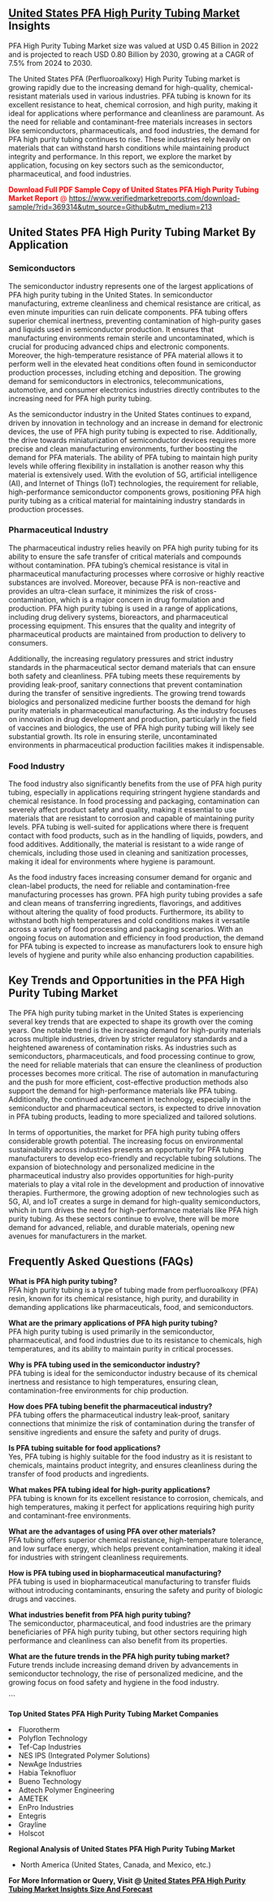 <h2><a href="https://www.verifiedmarketreports.com/download-sample/?rid=369314&amp;utm_source=Github&amp;utm_medium=213" target="_blank">United States PFA High Purity Tubing Market</a> Insights</h2><p>PFA High Purity Tubing Market size was valued at USD 0.45 Billion in 2022 and is projected to reach USD 0.80 Billion by 2030, growing at a CAGR of 7.5% from 2024 to 2030.</p><p><p>The United States PFA (Perfluoroalkoxy) High Purity Tubing market is growing rapidly due to the increasing demand for high-quality, chemical-resistant materials used in various industries. PFA tubing is known for its excellent resistance to heat, chemical corrosion, and high purity, making it ideal for applications where performance and cleanliness are paramount. As the need for reliable and contaminant-free materials increases in sectors like semiconductors, pharmaceuticals, and food industries, the demand for PFA high purity tubing continues to rise. These industries rely heavily on materials that can withstand harsh conditions while maintaining product integrity and performance. In this report, we explore the market by application, focusing on key sectors such as the semiconductor, pharmaceutical, and food industries. <p><span class=""><span style="color: #ff0000;"><strong>Download Full PDF Sample Copy of United States PFA High Purity Tubing Market Report</strong> @ </span><a href="https://www.verifiedmarketreports.com/download-sample/?rid=369314&amp;utm_source=Github&amp;utm_medium=213" target="_blank">https://www.verifiedmarketreports.com/download-sample/?rid=369314&amp;utm_source=Github&amp;utm_medium=213</a></span></p></p><h2>United States PFA High Purity Tubing Market By Application</h2><h3>Semiconductors</h3><p>The semiconductor industry represents one of the largest applications of PFA high purity tubing in the United States. In semiconductor manufacturing, extreme cleanliness and chemical resistance are critical, as even minute impurities can ruin delicate components. PFA tubing offers superior chemical inertness, preventing contamination of high-purity gases and liquids used in semiconductor production. It ensures that manufacturing environments remain sterile and uncontaminated, which is crucial for producing advanced chips and electronic components. Moreover, the high-temperature resistance of PFA material allows it to perform well in the elevated heat conditions often found in semiconductor production processes, including etching and deposition. The growing demand for semiconductors in electronics, telecommunications, automotive, and consumer electronics industries directly contributes to the increasing need for PFA high purity tubing.<p>As the semiconductor industry in the United States continues to expand, driven by innovation in technology and an increase in demand for electronic devices, the use of PFA high purity tubing is expected to rise. Additionally, the drive towards miniaturization of semiconductor devices requires more precise and clean manufacturing environments, further boosting the demand for PFA materials. The ability of PFA tubing to maintain high purity levels while offering flexibility in installation is another reason why this material is extensively used. With the evolution of 5G, artificial intelligence (AI), and Internet of Things (IoT) technologies, the requirement for reliable, high-performance semiconductor components grows, positioning PFA high purity tubing as a critical material for maintaining industry standards in production processes.</p><h3>Pharmaceutical Industry</h3><p>The pharmaceutical industry relies heavily on PFA high purity tubing for its ability to ensure the safe transfer of critical materials and compounds without contamination. PFA tubing’s chemical resistance is vital in pharmaceutical manufacturing processes where corrosive or highly reactive substances are involved. Moreover, because PFA is non-reactive and provides an ultra-clean surface, it minimizes the risk of cross-contamination, which is a major concern in drug formulation and production. PFA high purity tubing is used in a range of applications, including drug delivery systems, bioreactors, and pharmaceutical processing equipment. This ensures that the quality and integrity of pharmaceutical products are maintained from production to delivery to consumers.<p>Additionally, the increasing regulatory pressures and strict industry standards in the pharmaceutical sector demand materials that can ensure both safety and cleanliness. PFA tubing meets these requirements by providing leak-proof, sanitary connections that prevent contamination during the transfer of sensitive ingredients. The growing trend towards biologics and personalized medicine further boosts the demand for high purity materials in pharmaceutical manufacturing. As the industry focuses on innovation in drug development and production, particularly in the field of vaccines and biologics, the use of PFA high purity tubing will likely see substantial growth. Its role in ensuring sterile, uncontaminated environments in pharmaceutical production facilities makes it indispensable.</p><h3>Food Industry</h3><p>The food industry also significantly benefits from the use of PFA high purity tubing, especially in applications requiring stringent hygiene standards and chemical resistance. In food processing and packaging, contamination can severely affect product safety and quality, making it essential to use materials that are resistant to corrosion and capable of maintaining purity levels. PFA tubing is well-suited for applications where there is frequent contact with food products, such as in the handling of liquids, powders, and food additives. Additionally, the material is resistant to a wide range of chemicals, including those used in cleaning and sanitization processes, making it ideal for environments where hygiene is paramount.<p>As the food industry faces increasing consumer demand for organic and clean-label products, the need for reliable and contamination-free manufacturing processes has grown. PFA high purity tubing provides a safe and clean means of transferring ingredients, flavorings, and additives without altering the quality of food products. Furthermore, its ability to withstand both high temperatures and cold conditions makes it versatile across a variety of food processing and packaging scenarios. With an ongoing focus on automation and efficiency in food production, the demand for PFA tubing is expected to increase as manufacturers look to ensure high levels of hygiene and purity while also enhancing production capabilities.</p><h2>Key Trends and Opportunities in the PFA High Purity Tubing Market</h2><p>The PFA high purity tubing market in the United States is experiencing several key trends that are expected to shape its growth over the coming years. One notable trend is the increasing demand for high-purity materials across multiple industries, driven by stricter regulatory standards and a heightened awareness of contamination risks. As industries such as semiconductors, pharmaceuticals, and food processing continue to grow, the need for reliable materials that can ensure the cleanliness of production processes becomes more critical. The rise of automation in manufacturing and the push for more efficient, cost-effective production methods also support the demand for high-performance materials like PFA tubing. Additionally, the continued advancement in technology, especially in the semiconductor and pharmaceutical sectors, is expected to drive innovation in PFA tubing products, leading to more specialized and tailored solutions.<p>In terms of opportunities, the market for PFA high purity tubing offers considerable growth potential. The increasing focus on environmental sustainability across industries presents an opportunity for PFA tubing manufacturers to develop eco-friendly and recyclable tubing solutions. The expansion of biotechnology and personalized medicine in the pharmaceutical industry also provides opportunities for high-purity materials to play a vital role in the development and production of innovative therapies. Furthermore, the growing adoption of new technologies such as 5G, AI, and IoT creates a surge in demand for high-quality semiconductors, which in turn drives the need for high-performance materials like PFA high purity tubing. As these sectors continue to evolve, there will be more demand for advanced, reliable, and durable materials, opening new avenues for manufacturers in the market.</p><h2>Frequently Asked Questions (FAQs)</h2><p><b>What is PFA high purity tubing?</b><br>PFA high purity tubing is a type of tubing made from perfluoroalkoxy (PFA) resin, known for its chemical resistance, high purity, and durability in demanding applications like pharmaceuticals, food, and semiconductors.</p><p><b>What are the primary applications of PFA high purity tubing?</b><br>PFA high purity tubing is used primarily in the semiconductor, pharmaceutical, and food industries due to its resistance to chemicals, high temperatures, and its ability to maintain purity in critical processes.</p><p><b>Why is PFA tubing used in the semiconductor industry?</b><br>PFA tubing is ideal for the semiconductor industry because of its chemical inertness and resistance to high temperatures, ensuring clean, contamination-free environments for chip production.</p><p><b>How does PFA tubing benefit the pharmaceutical industry?</b><br>PFA tubing offers the pharmaceutical industry leak-proof, sanitary connections that minimize the risk of contamination during the transfer of sensitive ingredients and ensure the safety and purity of drugs.</p><p><b>Is PFA tubing suitable for food applications?</b><br>Yes, PFA tubing is highly suitable for the food industry as it is resistant to chemicals, maintains product integrity, and ensures cleanliness during the transfer of food products and ingredients.</p><p><b>What makes PFA tubing ideal for high-purity applications?</b><br>PFA tubing is known for its excellent resistance to corrosion, chemicals, and high temperatures, making it perfect for applications requiring high purity and contaminant-free environments.</p><p><b>What are the advantages of using PFA over other materials?</b><br>PFA tubing offers superior chemical resistance, high-temperature tolerance, and low surface energy, which helps prevent contamination, making it ideal for industries with stringent cleanliness requirements.</p><p><b>How is PFA tubing used in biopharmaceutical manufacturing?</b><br>PFA tubing is used in biopharmaceutical manufacturing to transfer fluids without introducing contaminants, ensuring the safety and purity of biologic drugs and vaccines.</p><p><b>What industries benefit from PFA high purity tubing?</b><br>The semiconductor, pharmaceutical, and food industries are the primary beneficiaries of PFA high purity tubing, but other sectors requiring high performance and cleanliness can also benefit from its properties.</p><p><b>What are the future trends in the PFA high purity tubing market?</b><br>Future trends include increasing demand driven by advancements in semiconductor technology, the rise of personalized medicine, and the growing focus on food safety and hygiene in the food industry.</p>```</p><p><strong>Top United States PFA High Purity Tubing Market Companies</strong></p><div data-test-id=""><p><li>Fluorotherm</li><li> Polyflon Technology</li><li> Tef-Cap Industries</li><li> NES IPS (Integrated Polymer Solutions)</li><li> NewAge Industries</li><li> Habia Teknofluor</li><li> Bueno Technology</li><li> Adtech Polymer Engineering</li><li> AMETEK</li><li> EnPro Industries</li><li> Entegris</li><li> Grayline</li><li> Holscot</li></p><div><strong>Regional Analysis of&nbsp;United States PFA High Purity Tubing Market</strong></div><ul><li dir="ltr"><p dir="ltr">North America&nbsp;(United States, Canada, and Mexico, etc.)</p></li></ul><p><strong>For More Information or Query, Visit @&nbsp;</strong><strong><a href="https://www.verifiedmarketreports.com/product/pfa-high-purity-tubing-market/?utm_source=Github&amp;utm_medium=213" target="_blank">United States PFA High Purity Tubing Market Insights Size And Forecast</a></strong></p></div>
